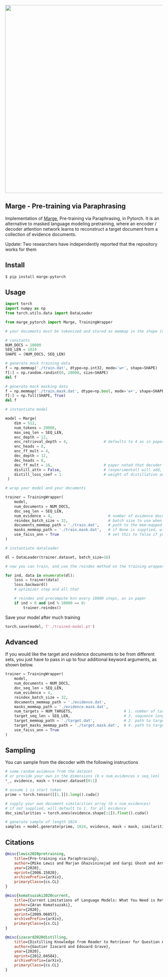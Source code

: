 <img src="./marge.png" width="600px"></img>

## Marge - Pre-training via Paraphrasing

Implementation of <a href="https://arxiv.org/abs/2006.15020">Marge</a>, Pre-training via Paraphrasing, in Pytorch. It is an alternative to masked language modeling pretraining, where an encoder / decoder attention network learns to reconstruct a target document from a collection of evidence documents.

Update: Two researchers have independently reported that the repository works for them

## Install

```bash
$ pip install marge-pytorch
```

## Usage

```python
import torch
import numpy as np
from torch.utils.data import DataLoader

from marge_pytorch import Marge, TrainingWrapper

# your documents must be tokenized and stored as memmap in the shape (num documents, seq length)

# constants
NUM_DOCS = 10000
SEQ_LEN = 1024
SHAPE = (NUM_DOCS, SEQ_LEN)

# generate mock training data
f = np.memmap('./train.dat', dtype=np.int32, mode='w+', shape=SHAPE)
f[:] = np.random.randint(0, 20000, size=SHAPE)
del f

# generate mock masking data
f = np.memmap('./train.mask.dat', dtype=np.bool, mode='w+', shape=SHAPE)
f[:] = np.full(SHAPE, True)
del f

# instantiate model

model = Marge(
    dim = 512,
    num_tokens = 20000,
    max_seq_len = SEQ_LEN,
    enc_depth = 12,
    enc_retrieval_depth = 4,                # defaults to 4 as in paper (take the CLS token after the 4th layer of the encoder)
    enc_heads = 8,
    enc_ff_mult = 4,
    dec_depth = 12,
    dec_heads = 8,
    dec_ff_mult = 16,                       # paper noted that decoder needs to have much bigger feed forward sizes
    distill_attn = False,                   # (experimental) will add, on top of the decoder loss, an auxiliary distillation loss as defined in https://arxiv.org/abs/2012.04584
    distill_loss_coef = 1.                  # weight of distillation auxilliary loss         
 )

# wrap your model and your documents

trainer = TrainingWrapper(
    model,
    num_documents = NUM_DOCS,
    doc_seq_len = SEQ_LEN,
    num_evidence = 4,                         # number of evidence documents to fetch per target document to construct
    reindex_batch_size = 32,                  # batch size to use when reindexing
    documents_memmap_path = './train.dat',    # path to the mem-mapped documents
    masks_memmap_path = './train.mask.dat',   # if None is supplied, will assume all tokens are visible
    use_faiss_ann = True                      # set this to false if you have a low number of documents, and approximate nearest neighbor is not needed
)

# instantiate dataloader

dl = DataLoader(trainer.dataset, batch_size=16)

# now you can train, and use the reindex method on the training wrapper at appropriate intervals

for ind, data in enumerate(dl):
    loss = trainer(data)
    loss.backward()
    # optimizer step and all that

    # reindex and precompute knn every 10000 steps, as in paper
    if ind > 0 and ind % 10000 == 0:
        trainer.reindex()
```

Save your model after much training

```python
torch.save(model, f'./trained-model.pt')
```

## Advanced

If you would like the target and evidence documents to be from different sets, you just have to pass in up to four additional keyword arguments, as shown below.

```python
trainer = TrainingWrapper(
    model,
    num_documents = NUM_DOCS,
    doc_seq_len = SEQ_LEN,
    num_evidence = 4,
    reindex_batch_size = 32,
    documents_memmap_path = './evidence.dat',
    masks_memmap_path = './evidence.mask.dat',
    num_targets = NUM_TARGETS,                       # 1. number of target documents, with sequence length the same as the document (evidence)
    target_seq_len = SEQ_LEN,                        # 2. sequence length of target documents
    target_memmap_path = './target.dat',             # 3. path to target memmap, same as documents (evidence)
    target_masks_memmap_path = './target.mask.dat',  # 4. path to target mask memmap, same as document masks (evidence)
    use_faiss_ann = True
)
```

## Sampling

You can sample from the decoder with the following instructions

```python
# some random evidence from the dataset
# or provide your own in the dimensions (b x num_evidences x seq_len)
*_, evidence, mask = trainer.dataset[0:1]

# assume 1 is start token
prime = torch.tensor([[1.]]).long().cuda()

# supply your own document similarities array (b x num_evidences)
# if not supplied, will default to 1. for all evidence
doc_similarities = torch.ones(evidence.shape[:2]).float().cuda()

# generate sample of length 1024
samples = model.generate(prime, 1024, evidence, mask = mask, similarities = doc_similarities)
```

## Citations

```bibtex
@misc{lewis2020pretraining,
    title={Pre-training via Paraphrasing},
    author={Mike Lewis and Marjan Ghazvininejad and Gargi Ghosh and Armen Aghajanyan and Sida Wang and Luke Zettlemoyer},
    year={2020},
    eprint={2006.15020},
    archivePrefix={arXiv},
    primaryClass={cs.CL}
}
```

```bibtex
@misc{komatsuzaki2020current,
    title={Current Limitations of Language Models: What You Need is Retrieval},
    author={Aran Komatsuzaki},
    year={2020},
    eprint={2009.06857},
    archivePrefix={arXiv},
    primaryClass={cs.CL}
}
```

```bibtex
@misc{izacard2020distilling,
    title={Distilling Knowledge from Reader to Retriever for Question Answering},
    author={Gautier Izacard and Edouard Grave},
    year={2020},
    eprint={2012.04584},
    archivePrefix={arXiv},
    primaryClass={cs.CL}
}
```

